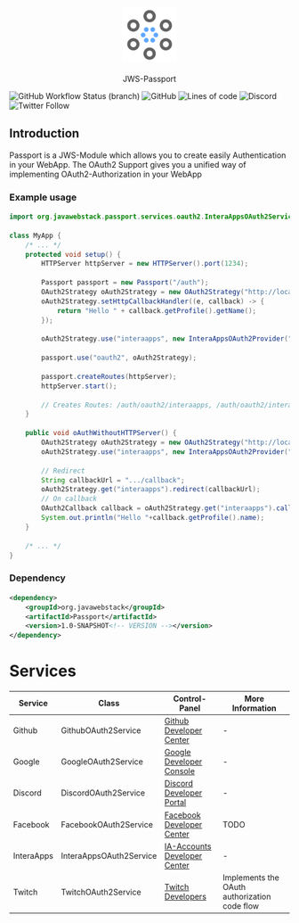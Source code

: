 <p align="center"><img src="https://raw.githubusercontent.com/JavaWebStack/docs/master/docs/assets/img/icon.svg" width="100">
<br><br>
JWS-Passport
</p>

![GitHub Workflow Status (branch)](https://img.shields.io/github/workflow/status/JavaWebStack/Passport/Maven%20Deploy/master)
![GitHub](https://img.shields.io/github/license/JavaWebStack/Passport)
![Lines of code](https://img.shields.io/tokei/lines/github/JavaWebStack/Passport)
![Discord](https://img.shields.io/discord/815612319378833408?color=%237289DA&label=discord)
![Twitter Follow](https://img.shields.io/twitter/follow/JavaWebStack?style=social)

## Introduction
Passport is a JWS-Module which allows you to create easily Authentication in your WebApp. The OAuth2 Support gives you a unified way of implementing OAuth2-Authorization in your WebApp

### Example usage

```java
import org.javawebstack.passport.services.oauth2.InteraAppsOAuth2Service;

class MyApp {
    /* ... */
    protected void setup() {
        HTTPServer httpServer = new HTTPServer().port(1234);

        Passport passport = new Passport("/auth");
        OAuth2Strategy oAuth2Strategy = new OAuth2Strategy("http://localhost:1234");
        oAuth2Strategy.setHttpCallbackHandler((e, callback) -> {
            return "Hello " + callback.getProfile().getName();
        });

        oAuth2Strategy.use("interaapps", new InteraAppsOAuth2Provider("myid", "mysecret").setScopes("user:read"));

        passport.use("oauth2", oAuth2Strategy);

        passport.createRoutes(httpServer);
        httpServer.start();

        // Creates Routes: /auth/oauth2/interaapps, /auth/oauth2/interaapps/callback
    }

    public void oAuthWithoutHTTPServer() {
        OAuth2Strategy oAuth2Strategy = new OAuth2Strategy("http://localhost:1234");
        oAuth2Strategy.use("interaapps", new InteraAppsOAuth2Provider("myid", "mysecret").setScopes("user:read"));

        // Redirect
        String callbackUrl = ".../callback";
        oAuth2Strategy.get("interaapps").redirect(callbackUrl);
        // On callback
        OAuth2Callback callback = oAuth2Strategy.get("interaapps").callback(new AbstractObject().set("code", code), callbackUrl);
        System.out.println("Hello "+callback.getProfile().name);
    }

    /* ... */
}
```

### Dependency
```xml
<dependency>
    <groupId>org.javawebstack</groupId>
    <artifactId>Passport</artifactId>
    <version>1.0-SNAPSHOT<!-- VERSION --></version>
</dependency>
```

# Services
Service|Class|Control-Panel|More Information
---|---|---|---
Github|GithubOAuth2Service|[Github Developer Center](https://github.com/settings/developers)|-
Google|GoogleOAuth2Service|[Google Developer Console](https://console.developers.google.com/)|-
Discord|DiscordOAuth2Service|[Discord Developer Portal](https://discord.com/developers/applications)|-
Facebook|FacebookOAuth2Service|[Facebook Developer Center](https://console.developers.google.com/)|TODO
InteraApps|InteraAppsOAuth2Service|[IA-Accounts Developer Center](https://accounts.interaapps.de/developers/projects)|-
Twitch|TwitchOAuth2Service|[Twitch Developers](https://dev.twitch.tv/)|Implements the OAuth authorization code flow
